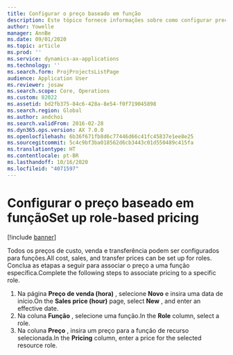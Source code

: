 ```yaml
---
title: Configurar o preço baseado em função
description: Este tópico fornece informações sobre como configurar preços para funções específicas.
author: Yowelle
manager: AnnBe
ms.date: 09/01/2020
ms.topic: article
ms.prod: ''
ms.service: dynamics-ax-applications
ms.technology: ''
ms.search.form: ProjProjectsListPage
audience: Application User
ms.reviewer: josaw
ms.search.scope: Core, Operations
ms.custom: 82022
ms.assetid: bd2fb375-84c6-428a-8e54-f0f719045898
ms.search.region: Global
ms.author: andchoi
ms.search.validFrom: 2016-02-28
ms.dyn365.ops.version: AX 7.0.0
ms.openlocfilehash: 6b36f671fb8d6c77446d66c41fc45837e1ee8e25
ms.sourcegitcommit: 5c4c9bf3ba018562d6cb3443c01d550489c415fa
ms.translationtype: HT
ms.contentlocale: pt-BR
ms.lasthandoff: 10/16/2020
ms.locfileid: "4071597"
---
```

# <a name="set-up-role-based-pricing"></a><span data-ttu-id="a788a-103">Configurar o preço baseado em função</span><span class="sxs-lookup"><span data-stu-id="a788a-103">Set up role-based pricing</span></span>

[!include [banner](../includes/banner.md)]

<span data-ttu-id="a788a-104">Todos os preços de custo, venda e transferência podem ser configurados para funções.</span><span class="sxs-lookup"><span data-stu-id="a788a-104">All cost, sales, and transfer prices can be set up for roles.</span></span> <span data-ttu-id="a788a-105">Conclua as etapas a seguir para associar o preço a uma função específica.</span><span class="sxs-lookup"><span data-stu-id="a788a-105">Complete the following steps to associate pricing to a specific role.</span></span>

1. <span data-ttu-id="a788a-106">Na página **Preço de venda (hora)** , selecione **Novo** e insira uma data de início.</span><span class="sxs-lookup"><span data-stu-id="a788a-106">On the **Sales price (hour)** page, select **New** , and enter an effective date.</span></span>
2. <span data-ttu-id="a788a-107">Na coluna **Função** , selecione uma função.</span><span class="sxs-lookup"><span data-stu-id="a788a-107">In the **Role** column, select a role.</span></span>
3. <span data-ttu-id="a788a-108">Na coluna **Preço** , insira um preço para a função de recurso selecionada.</span><span class="sxs-lookup"><span data-stu-id="a788a-108">In the **Pricing** column, enter a price for the selected resource role.</span></span>
